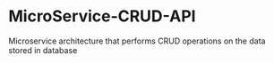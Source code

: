 # MicroService-CRUD-API
 Microservice architecture that performs CRUD operations on the data stored in database
